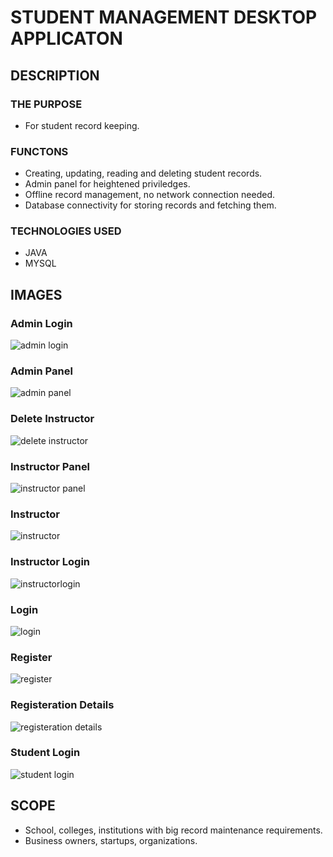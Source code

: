 # **STUDENT MANAGEMENT DESKTOP APPLICATON**  
## **DESCRIPTION**
### **THE PURPOSE**
- For student record keeping.

### **FUNCTONS**
- Creating, updating, reading and deleting student records.
- Admin panel for heightened priviledges.
- Offline record management, no network connection needed.
- Database connectivity for storing records and fetching them.

### **TECHNOLOGIES USED**
- JAVA
- MYSQL

## IMAGES
### Admin Login 
![admin login](https://user-images.githubusercontent.com/65504875/148656304-5e214fb3-0933-43f2-91a6-e9e1da7241c0.jpg)
### Admin Panel
![admin panel](https://user-images.githubusercontent.com/65504875/148656305-98755d64-3f4b-4c55-9def-d7cd29ad3875.jpg)
### Delete Instructor
![delete instructor](https://user-images.githubusercontent.com/65504875/148656306-3132a8e2-2a5a-4984-b161-0ffee4b9790c.jpg)
### Instructor Panel
![instructor panel](https://user-images.githubusercontent.com/65504875/148656307-40c258c4-93c9-45d8-b485-f09decbd78e8.jpg)
### Instructor
![instructor](https://user-images.githubusercontent.com/65504875/148656308-ee5644db-f719-4a6e-a246-1278eaa67c44.jpg)
### Instructor Login
![instructorlogin](https://user-images.githubusercontent.com/65504875/148656309-bbe80ae1-26ed-4ebe-bc93-1a5815d409e2.jpg)
### Login 
![login ](https://user-images.githubusercontent.com/65504875/148656310-c3c3343f-3056-4926-a611-3bd7b85b6c87.jpg)
### Register
![register](https://user-images.githubusercontent.com/65504875/148656312-1a9c73f7-bb5b-4746-96d8-1964481b6b41.jpg)
### Registeration Details
![registeration details](https://user-images.githubusercontent.com/65504875/148656313-4c85a57b-d631-44af-b579-9fe140dd3362.jpg)
### Student Login
![student login](https://user-images.githubusercontent.com/65504875/148656314-3ea315d0-eb0d-4e46-868f-0f4be609c8fd.jpg)


## **SCOPE**
- School, colleges, institutions with big record maintenance requirements.
- Business owners, startups, organizations.



